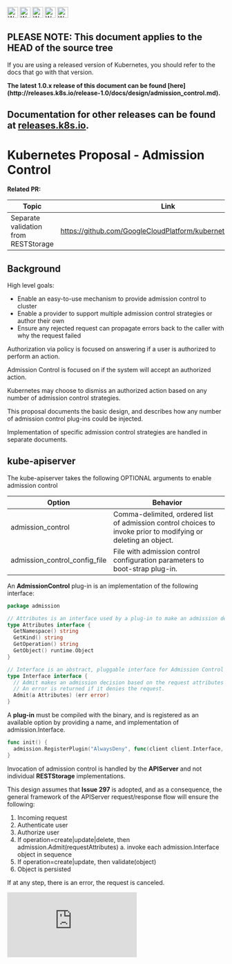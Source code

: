 <!-- BEGIN MUNGE: UNVERSIONED_WARNING -->

<!-- BEGIN STRIP_FOR_RELEASE -->

<img src="http://kubernetes.io/img/warning.png" alt="WARNING"
     width="25" height="25">
<img src="http://kubernetes.io/img/warning.png" alt="WARNING"
     width="25" height="25">
<img src="http://kubernetes.io/img/warning.png" alt="WARNING"
     width="25" height="25">
<img src="http://kubernetes.io/img/warning.png" alt="WARNING"
     width="25" height="25">
<img src="http://kubernetes.io/img/warning.png" alt="WARNING"
     width="25" height="25">

<h2>PLEASE NOTE: This document applies to the HEAD of the source tree</h2>

If you are using a released version of Kubernetes, you should
refer to the docs that go with that version.

<strong>
The latest 1.0.x release of this document can be found
[here](http://releases.k8s.io/release-1.0/docs/design/admission_control.md).

Documentation for other releases can be found at
[releases.k8s.io](http://releases.k8s.io).
</strong>
--

<!-- END STRIP_FOR_RELEASE -->

<!-- END MUNGE: UNVERSIONED_WARNING -->

# Kubernetes Proposal - Admission Control

**Related PR:**

| Topic | Link |
| ----- | ---- |
| Separate validation from RESTStorage | https://github.com/GoogleCloudPlatform/kubernetes/issues/2977 |

## Background

High level goals:

* Enable an easy-to-use mechanism to provide admission control to cluster
* Enable a provider to support multiple admission control strategies or author their own
* Ensure any rejected request can propagate errors back to the caller with why the request failed

Authorization via policy is focused on answering if a user is authorized to perform an action.

Admission Control is focused on if the system will accept an authorized action.

Kubernetes may choose to dismiss an authorized action based on any number of admission control strategies.

This proposal documents the basic design, and describes how any number of admission control plug-ins could be injected.

Implementation of specific admission control strategies are handled in separate documents.

## kube-apiserver

The kube-apiserver takes the following OPTIONAL arguments to enable admission control

| Option | Behavior |
| ------ | -------- |
| admission_control | Comma-delimited, ordered list of admission control choices to invoke prior to modifying or deleting an object. |
| admission_control_config_file | File with admission control configuration parameters to boot-strap plug-in. |

An **AdmissionControl** plug-in is an implementation of the following interface:

```go
package admission

// Attributes is an interface used by a plug-in to make an admission decision on a individual request.
type Attributes interface {
  GetNamespace() string
  GetKind() string
  GetOperation() string
  GetObject() runtime.Object
}

// Interface is an abstract, pluggable interface for Admission Control decisions.
type Interface interface {
  // Admit makes an admission decision based on the request attributes
  // An error is returned if it denies the request.
  Admit(a Attributes) (err error)
}
```

A **plug-in** must be compiled with the binary, and is registered as an available option by providing a name, and implementation
of admission.Interface.

```go
func init() {
  admission.RegisterPlugin("AlwaysDeny", func(client client.Interface, config io.Reader) (admission.Interface, error) { return NewAlwaysDeny(), nil })
}
```

Invocation of admission control is handled by the **APIServer** and not individual **RESTStorage** implementations.

This design assumes that **Issue 297** is adopted, and as a consequence, the general framework of the APIServer request/response flow
will ensure the following:

1. Incoming request
2. Authenticate user
3. Authorize user
4. If operation=create|update|delete, then admission.Admit(requestAttributes)
   a. invoke each admission.Interface object in sequence
5. If operation=create|update, then validate(object)
6. Object is persisted

If at any step, there is an error, the request is canceled.


<!-- BEGIN MUNGE: GENERATED_ANALYTICS -->
[![Analytics](https://kubernetes-site.appspot.com/UA-36037335-10/GitHub/docs/design/admission_control.md?pixel)]()
<!-- END MUNGE: GENERATED_ANALYTICS -->
